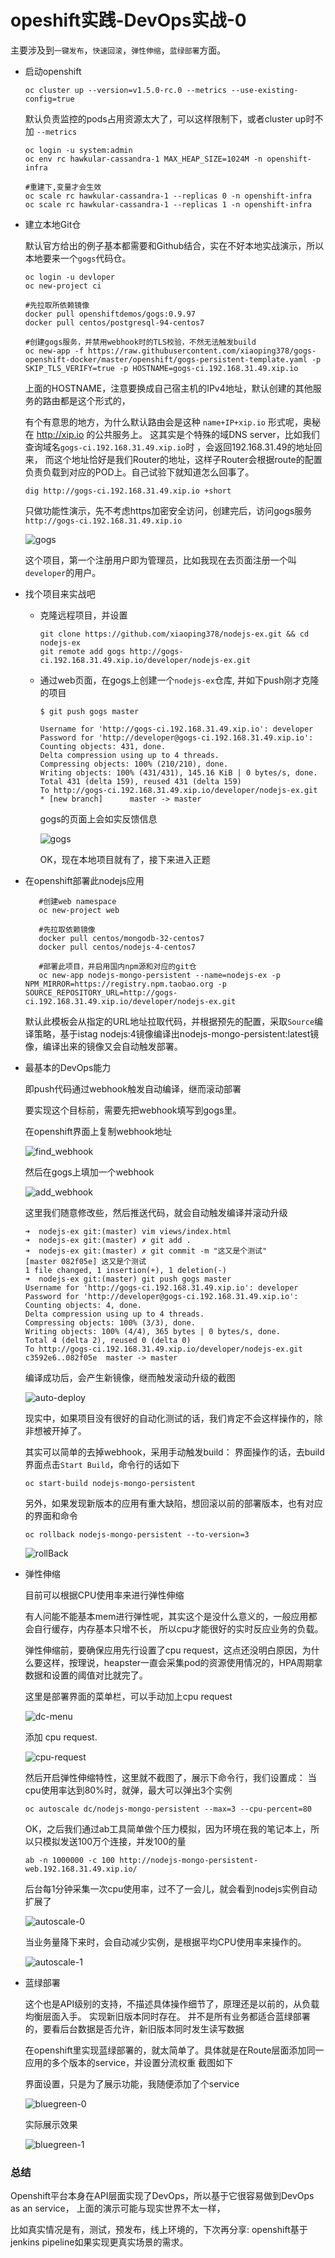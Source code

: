 # opeshift实践-DevOps实战-0

主要涉及到``一键发布``，``快速回滚``，``弹性伸缩``，``蓝绿部署``方面。


- 启动openshift

      oc cluster up --version=v1.5.0-rc.0 --metrics --use-existing-config=true

    默认负责监控的pods占用资源太大了，可以这样限制下，或者cluster up时不加 ``--metrics``

      oc login -u system:admin
      oc env rc hawkular-cassandra-1 MAX_HEAP_SIZE=1024M -n openshift-infra

      #重建下,变量才会生效
      oc scale rc hawkular-cassandra-1 --replicas 0 -n openshift-infra
      oc scale rc hawkular-cassandra-1 --replicas 1 -n openshift-infra

- 建立本地Git仓

  默认官方给出的例子基本都需要和Github结合，实在不好本地实战演示，所以本地要来一个``gogs``代码仓。

      oc login -u devloper
      oc new-project ci

      #先拉取所依赖镜像
      docker pull openshiftdemos/gogs:0.9.97
      docker pull centos/postgresql-94-centos7

      #创建gogs服务，并禁用webhook时的TLS校验，不然无法触发build
      oc new-app -f https://raw.githubusercontent.com/xiaoping378/gogs-openshift-docker/master/openshift/gogs-persistent-template.yaml -p SKIP_TLS_VERIFY=true -p HOSTNAME=gogs-ci.192.168.31.49.xip.io

  上面的HOSTNAME，注意要换成自己宿主机的IPv4地址，默认创建的其他服务的路由都是这个形式的，

  有个有意思的地方，为什么默认路由会是这种 ``name+IP+xip.io`` 形式呢，奥秘在 http://xip.io 的公共服务上。
  这其实是个特殊的域DNS server，比如我们查询域名``gogs-ci.192.168.31.49.xip.io``时 ，会返回192.168.31.49的地址回来，
  而这个地址恰好是我们Router的地址，这样子Router会根据route的配置负责负载到对应的POD上。自己试验下就知道怎么回事了。

      dig http://gogs-ci.192.168.31.49.xip.io +short

  只做功能性演示，先不考虑https加密安全访问，创建完后，访问gogs服务 ``http://gogs-ci.192.168.31.49.xip.io``

  ![gogs](/assets/openshift-gogs.png)

  这个项目，第一个注册用户即为管理员，比如我现在去页面注册一个叫``developer``的用户。

- 找个项目来实战吧

    - 克隆远程项目，并设置

          git clone https://github.com/xiaoping378/nodejs-ex.git && cd nodejs-ex
          git remote add gogs http://gogs-ci.192.168.31.49.xip.io/developer/nodejs-ex.git

    - 通过web页面，在gogs上创建一个``nodejs-ex``仓库, 并如下push刚才克隆的项目

          $ git push gogs master

          Username for 'http://gogs-ci.192.168.31.49.xip.io': developer
          Password for 'http://developer@gogs-ci.192.168.31.49.xip.io':
          Counting objects: 431, done.
          Delta compression using up to 4 threads.
          Compressing objects: 100% (210/210), done.
          Writing objects: 100% (431/431), 145.16 KiB | 0 bytes/s, done.
          Total 431 (delta 159), reused 431 (delta 159)
          To http://gogs-ci.192.168.31.49.xip.io/developer/nodejs-ex.git
          * [new branch]      master -> master

      gogs的页面上会如实反馈信息

      ![gogs](/assets/gogs-create-push.png)

      OK，现在本地项目就有了，接下来进入正题

 - 在openshift部署此nodejs应用

          #创建web namespace
          oc new-project web

          #先拉取依赖镜像
          docker pull centos/mongodb-32-centos7
          docker pull centos/nodejs-4-centos7

          #部署此项目，并启用国内npm源和对应的git仓
          oc new-app nodejs-mongo-persistent --name=nodejs-ex -p NPM_MIRROR=https://registry.npm.taobao.org -p SOURCE_REPOSITORY_URL=http://gogs-ci.192.168.31.49.xip.io/developer/nodejs-ex.git

    默认此模板会从指定的URL地址拉取代码，并根据预先的配置，采取``Source``编译策略，基于istag nodejs:4镜像编译出nodejs-mongo-persistent:latest镜像，编译出来的镜像又会自动触发部署。

- 最基本的DevOps能力

  即push代码通过webhook触发自动编译，继而滚动部署

  要实现这个目标前，需要先把webhook填写到gogs里。

  在openshift界面上复制webhook地址

  ![find_webhook](/assets/openshift-github-webhook.png)

  然后在gogs上填加一个webhook

  ![add_webhook](/assets/openshift-gogs-webhook.png)

  这里我们随意修改些，然后推送代码，就会自动触发编译并滚动升级

      ➜  nodejs-ex git:(master) vim views/index.html        
      ➜  nodejs-ex git:(master) ✗ git add .
      ➜  nodejs-ex git:(master) ✗ git commit -m "这又是个测试"
      [master 082f05e] 这又是个测试
      1 file changed, 1 insertion(+), 1 deletion(-)
      ➜  nodejs-ex git:(master) git push gogs master
      Username for 'http://gogs-ci.192.168.31.49.xip.io': developer
      Password for 'http://developer@gogs-ci.192.168.31.49.xip.io':
      Counting objects: 4, done.
      Delta compression using up to 4 threads.
      Compressing objects: 100% (3/3), done.
      Writing objects: 100% (4/4), 365 bytes | 0 bytes/s, done.
      Total 4 (delta 2), reused 0 (delta 0)
      To http://gogs-ci.192.168.31.49.xip.io/developer/nodejs-ex.git
      c3592e6..082f05e  master -> master

  编译成功后，会产生新镜像，继而触发滚动升级的截图

  ![auto-deploy](/assets/push-build-deploy.png)

  现实中，如果项目没有很好的自动化测试的话，我们肯定不会这样操作的，除非想被开掉了。

  其实可以简单的去掉webhook，采用手动触发build： 界面操作的话，去build界面点击``Start Build``，命令行的话如下

      oc start-build nodejs-mongo-persistent

  另外，如果发现新版本的应用有重大缺陷，想回滚以前的部署版本，也有对应的界面和命令

      oc rollback nodejs-mongo-persistent --to-version=3

  ![rollBack](/assets/openshift-roll-back.png)

- 弹性伸缩

  目前可以根据CPU使用率来进行弹性伸缩

  有人问能不能基本mem进行弹性呢，其实这个是没什么意义的，一般应用都会自行缓存，内存基本只增不长， 所以cpu才能很好的实时反应业务的负载。

  弹性伸缩前，要确保应用先行设置了cpu request，这点还没明白原因，为什么要这样，按理说，heapster一直会采集pod的资源使用情况的，HPA周期拿数据和设置的阈值对比就完了。

  这里是部署界面的菜单栏，可以手动加上cpu request

  ![dc-menu](/assets/openshift-dc-menu.png)

  添加 cpu request.

  ![cpu-request](/assets/openshift-cpu-request.png)

  然后开启弹性伸缩特性，这里就不截图了，展示下命令行，我们设置成： 当cpu使用率达到80%时，就弹，最大可以弹出3个实例

      oc autoscale dc/nodejs-mongo-persistent --max=3 --cpu-percent=80

  OK，之后我们通过ab工具简单做个压力模拟，因为环境在我的笔记本上，所以只模拟发送100万个连接，并发100的量

      ab -n 1000000 -c 100 http://nodejs-mongo-persistent-web.192.168.31.49.xip.io/

  后台每1分钟采集一次cpu使用率，过不了一会儿，就会看到nodejs实例自动扩展了

  ![autoscale-0](/assets/openshift-autoscale-0.png)

  当业务量降下来时，会自动减少实例，是根据平均CPU使用率来操作的。

  ![autoscale-1](/assets/openshift-autoscale-1.png)

- 蓝绿部署

  这个也是API级别的支持，不描述具体操作细节了，原理还是以前的，从负载均衡层面入手。 实现新旧版本同时存在。
  并不是所有业务都适合蓝绿部署的，要看后台数据是否允许，新旧版本同时发生读写数据

  在openshift里实现蓝绿部署的，就太简单了。具体就是在Route层面添加同一应用的多个版本的service，并设置分流权重
  截图如下

  界面设置，只是为了展示功能，我随便添加了个service

  ![bluegreen-0](/assets/openshift-blue-green-0.png)

  实际展示效果

  ![bluegreen-1](/assets/openshift-blue-green-1.png)



### 总结

Openshift平台本身在API层面实现了DevOps，所以基于它很容易做到DevOps as an service， 上面的演示可能与现实世界不太一样，

比如真实情况是有，测试，预发布，线上环境的，下次再分享: openshift基于jenkins pipeline如果实现更真实场景的需求。
